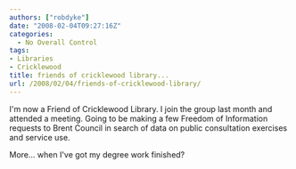 ```yaml
---
authors: ["robdyke"]
date: "2008-02-04T09:27:16Z"
categories:
  - No Overall Control
tags:
- Libraries
- Cricklewood
title: friends of cricklewood library...
url: /2008/02/04/friends-of-cricklewood-library/
---
```

I'm now a Friend of Cricklewood Library. I join the group last month and attended a meeting. Going to be making a few Freedom of Information requests to Brent Council in search of data on public consultation exercises and service use.

More... when I've got my degree work finished?